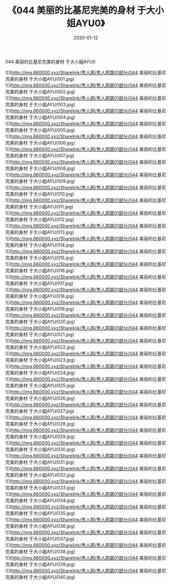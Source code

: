 ﻿---
layout: post
title:  《044 美丽的比基尼完美的身材 于大小姐AYU0》
date:   2020-01-12
img: http://img.660000.xyz/Sharelink/秀人网/秀人网第01部分/044 美丽的比基尼完美的身材 于大小姐AYU0/000.jpg
categories: [美女, 清纯, 唯美]
---

044 美丽的比基尼完美的身材 于大小姐AYU0

  ![](http://img.660000.xyz/Sharelink/秀人网/秀人网第01部分/044 美丽的比基尼完美的身材 于大小姐AYU/001.jpg) <br> ![](http://img.660000.xyz/Sharelink/秀人网/秀人网第01部分/044 美丽的比基尼完美的身材 于大小姐AYU/002.jpg) <br> ![](http://img.660000.xyz/Sharelink/秀人网/秀人网第01部分/044 美丽的比基尼完美的身材 于大小姐AYU/003.jpg) <br> ![](http://img.660000.xyz/Sharelink/秀人网/秀人网第01部分/044 美丽的比基尼完美的身材 于大小姐AYU/004.jpg) <br> ![](http://img.660000.xyz/Sharelink/秀人网/秀人网第01部分/044 美丽的比基尼完美的身材 于大小姐AYU/005.jpg) <br> ![](http://img.660000.xyz/Sharelink/秀人网/秀人网第01部分/044 美丽的比基尼完美的身材 于大小姐AYU/006.jpg) <br> ![](http://img.660000.xyz/Sharelink/秀人网/秀人网第01部分/044 美丽的比基尼完美的身材 于大小姐AYU/007.jpg) <br> ![](http://img.660000.xyz/Sharelink/秀人网/秀人网第01部分/044 美丽的比基尼完美的身材 于大小姐AYU/008.jpg) <br> ![](http://img.660000.xyz/Sharelink/秀人网/秀人网第01部分/044 美丽的比基尼完美的身材 于大小姐AYU/009.jpg) <br> ![](http://img.660000.xyz/Sharelink/秀人网/秀人网第01部分/044 美丽的比基尼完美的身材 于大小姐AYU/010.jpg) <br> ![](http://img.660000.xyz/Sharelink/秀人网/秀人网第01部分/044 美丽的比基尼完美的身材 于大小姐AYU/011.jpg) <br> ![](http://img.660000.xyz/Sharelink/秀人网/秀人网第01部分/044 美丽的比基尼完美的身材 于大小姐AYU/012.jpg) <br> ![](http://img.660000.xyz/Sharelink/秀人网/秀人网第01部分/044 美丽的比基尼完美的身材 于大小姐AYU/013.jpg) <br> ![](http://img.660000.xyz/Sharelink/秀人网/秀人网第01部分/044 美丽的比基尼完美的身材 于大小姐AYU/014.jpg) <br> ![](http://img.660000.xyz/Sharelink/秀人网/秀人网第01部分/044 美丽的比基尼完美的身材 于大小姐AYU/015.jpg) <br> ![](http://img.660000.xyz/Sharelink/秀人网/秀人网第01部分/044 美丽的比基尼完美的身材 于大小姐AYU/016.jpg) <br> ![](http://img.660000.xyz/Sharelink/秀人网/秀人网第01部分/044 美丽的比基尼完美的身材 于大小姐AYU/017.jpg) <br> ![](http://img.660000.xyz/Sharelink/秀人网/秀人网第01部分/044 美丽的比基尼完美的身材 于大小姐AYU/018.jpg) <br> ![](http://img.660000.xyz/Sharelink/秀人网/秀人网第01部分/044 美丽的比基尼完美的身材 于大小姐AYU/019.jpg) <br> ![](http://img.660000.xyz/Sharelink/秀人网/秀人网第01部分/044 美丽的比基尼完美的身材 于大小姐AYU/020.jpg) <br> ![](http://img.660000.xyz/Sharelink/秀人网/秀人网第01部分/044 美丽的比基尼完美的身材 于大小姐AYU/021.jpg) <br> ![](http://img.660000.xyz/Sharelink/秀人网/秀人网第01部分/044 美丽的比基尼完美的身材 于大小姐AYU/022.jpg) <br> ![](http://img.660000.xyz/Sharelink/秀人网/秀人网第01部分/044 美丽的比基尼完美的身材 于大小姐AYU/023.jpg) <br> ![](http://img.660000.xyz/Sharelink/秀人网/秀人网第01部分/044 美丽的比基尼完美的身材 于大小姐AYU/024.jpg) <br> ![](http://img.660000.xyz/Sharelink/秀人网/秀人网第01部分/044 美丽的比基尼完美的身材 于大小姐AYU/025.jpg) <br> ![](http://img.660000.xyz/Sharelink/秀人网/秀人网第01部分/044 美丽的比基尼完美的身材 于大小姐AYU/026.jpg) <br> ![](http://img.660000.xyz/Sharelink/秀人网/秀人网第01部分/044 美丽的比基尼完美的身材 于大小姐AYU/027.jpg) <br> ![](http://img.660000.xyz/Sharelink/秀人网/秀人网第01部分/044 美丽的比基尼完美的身材 于大小姐AYU/028.jpg) <br> ![](http://img.660000.xyz/Sharelink/秀人网/秀人网第01部分/044 美丽的比基尼完美的身材 于大小姐AYU/029.jpg) <br> ![](http://img.660000.xyz/Sharelink/秀人网/秀人网第01部分/044 美丽的比基尼完美的身材 于大小姐AYU/030.jpg) <br> ![](http://img.660000.xyz/Sharelink/秀人网/秀人网第01部分/044 美丽的比基尼完美的身材 于大小姐AYU/031.jpg) <br> ![](http://img.660000.xyz/Sharelink/秀人网/秀人网第01部分/044 美丽的比基尼完美的身材 于大小姐AYU/032.jpg) <br> ![](http://img.660000.xyz/Sharelink/秀人网/秀人网第01部分/044 美丽的比基尼完美的身材 于大小姐AYU/033.jpg) <br> ![](http://img.660000.xyz/Sharelink/秀人网/秀人网第01部分/044 美丽的比基尼完美的身材 于大小姐AYU/034.jpg) <br> ![](http://img.660000.xyz/Sharelink/秀人网/秀人网第01部分/044 美丽的比基尼完美的身材 于大小姐AYU/035.jpg) <br> ![](http://img.660000.xyz/Sharelink/秀人网/秀人网第01部分/044 美丽的比基尼完美的身材 于大小姐AYU/036.jpg) <br> ![](http://img.660000.xyz/Sharelink/秀人网/秀人网第01部分/044 美丽的比基尼完美的身材 于大小姐AYU/037.jpg) <br> ![](http://img.660000.xyz/Sharelink/秀人网/秀人网第01部分/044 美丽的比基尼完美的身材 于大小姐AYU/038.jpg) <br> ![](http://img.660000.xyz/Sharelink/秀人网/秀人网第01部分/044 美丽的比基尼完美的身材 于大小姐AYU/039.jpg) <br> ![](http://img.660000.xyz/Sharelink/秀人网/秀人网第01部分/044 美丽的比基尼完美的身材 于大小姐AYU/040.jpg) <br>